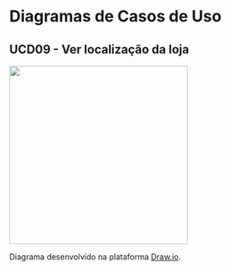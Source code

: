 # Diagramas de Casos de Uso

## UCD09 - Ver localização da loja
<div class="toolgrid">
	<div>
        <img height="320px" src="../../../img/diagramas-casos-uso/uc09.png"> 
    </div>
</div>
<p align="justify">Diagrama desenvolvido na plataforma <a href = "https://app.diagrams.net/">Draw.io</a>.</p>